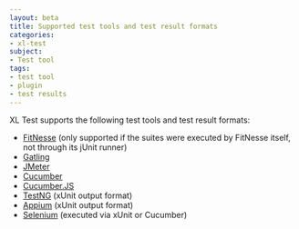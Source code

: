 ```yaml
---
layout: beta
title: Supported test tools and test result formats
categories:
- xl-test
subject:
- Test tool
tags:
- test tool
- plugin
- test results
---
```


XL Test supports the following test tools and test result formats:

* [FitNesse](http://www.fitnesse.org/) (only supported if the suites were executed by FitNesse itself, not through its jUnit runner)
* [Gatling](http://gatling.io/)
* [JMeter](http://jmeter.apache.org/)
* [Cucumber](http://cukes.info/)
* [Cucumber.JS](http://git.io/cukejs/)
* [TestNG](http://testng.org/) (xUnit output format)
* [Appium](http://appium.io/) (xUnit output format)
* [Selenium](http://www.seleniumhq.org/) (executed via xUnit or Cucumber)
